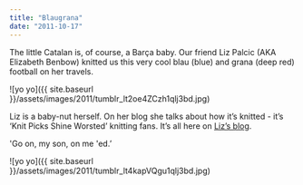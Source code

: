 ```yaml
---
title: "Blaugrana"
date: "2011-10-17"
---
```


The little Catalan is, of course, a Barça baby. Our friend Liz Palcic (AKA Elizabeth Benbow) knitted us this very cool blau (blue) and grana (deep red) football on her travels.

![yo yo]({{ site.baseurl }}/assets/images/2011/tumblr_lt2oe4ZCzh1qlj3bd.jpg)

Liz is a baby-nut herself. On her blog she talks about how it’s knitted - it’s ‘Knit Picks Shine Worsted’ knitting fans. It’s all here on [Liz’s blog](http://elpalchica.wordpress.com/2011/08/04/baby-gifts/).

'Go on, my son, on me 'ed.’

![yo yo]({{ site.baseurl }}/assets/images/2011/tumblr_lt4kapVQgu1qlj3bd.jpg)
